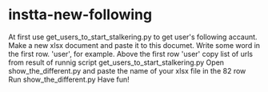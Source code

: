 # instta-new-following
At first use get_users_to_start_stalkering.py to get user's following accaunt.
Make a new xlsx document and paste it to this documet. Write some word in the first row. 'user', for example.
Above the first row 'user' copy list of urls from result of runnig script get_users_to_start_stalkering.py
Open show_the_different.py and paste the name of your xlsx file in the 82 row
Run show_the_different.py
Have fun!
